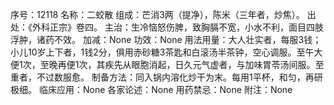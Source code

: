 序号：12118
名称：二蛟散
组成：芒消3两（提净），陈米（三年者，炒焦）。
出处：《外科正宗》卷四。
主治：生冷恼怒伤脾，致胸膈不宽，小水不利，面目四肢浮肿，诸药不效。
加减：None
功效：None
用法用量：大人壮实者，每服3钱；小儿10岁上下者，1钱2分，俱用赤砂糖3茶匙和白滚汤半茶钟，空心调服。至午大便1次，至晚再便1次，其疾先从眼胞消起，日久元气虚者，与加味胃苓汤间服。至重者，不过数服愈。
制备方法：同入锅内溶化炒干为末。每用1平杯，和匀，再研极细。
临床应用：None
各家论述：None
用药禁忌：None
附注：None
